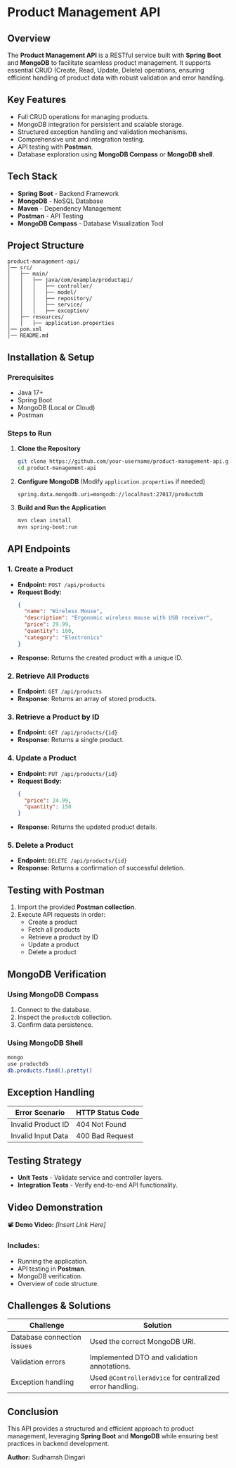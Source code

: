 # Product Management API

## Overview
The **Product Management API** is a RESTful service built with **Spring Boot** and **MongoDB** to facilitate seamless product management. It supports essential CRUD (Create, Read, Update, Delete) operations, ensuring efficient handling of product data with robust validation and error handling.

## Key Features
- Full CRUD operations for managing products.
- MongoDB integration for persistent and scalable storage.
- Structured exception handling and validation mechanisms.
- Comprehensive unit and integration testing.
- API testing with **Postman**.
- Database exploration using **MongoDB Compass** or **MongoDB shell**.

## Tech Stack
- **Spring Boot** - Backend Framework
- **MongoDB** - NoSQL Database
- **Maven** - Dependency Management
- **Postman** - API Testing
- **MongoDB Compass** - Database Visualization Tool

## Project Structure
```
product-management-api/
│── src/
│   ├── main/
│   │   ├── java/com/example/productapi/
│   │   │   ├── controller/
│   │   │   ├── model/
│   │   │   ├── repository/
│   │   │   ├── service/
│   │   │   ├── exception/
│   ├── resources/
│   │   ├── application.properties
│── pom.xml
│── README.md
```

## Installation & Setup

### Prerequisites
- Java 17+
- Spring Boot
- MongoDB (Local or Cloud)
- Postman

### Steps to Run
1. **Clone the Repository**
   ```sh
   git clone https://github.com/your-username/product-management-api.git
   cd product-management-api
   ```
2. **Configure MongoDB** (Modify `application.properties` if needed)
   ```properties
   spring.data.mongodb.uri=mongodb://localhost:27017/productdb
   ```
3. **Build and Run the Application**
   ```sh
   mvn clean install
   mvn spring-boot:run
   ```

## API Endpoints

### 1. Create a Product
- **Endpoint:** `POST /api/products`
- **Request Body:**
  ```json
  {
    "name": "Wireless Mouse",
    "description": "Ergonomic wireless mouse with USB receiver",
    "price": 29.99,
    "quantity": 100,
    "category": "Electronics"
  }
  ```
- **Response:** Returns the created product with a unique ID.

### 2. Retrieve All Products
- **Endpoint:** `GET /api/products`
- **Response:** Returns an array of stored products.

### 3. Retrieve a Product by ID
- **Endpoint:** `GET /api/products/{id}`
- **Response:** Returns a single product.

### 4. Update a Product
- **Endpoint:** `PUT /api/products/{id}`
- **Request Body:**
  ```json
  {
    "price": 24.99,
    "quantity": 150
  }
  ```
- **Response:** Returns the updated product details.

### 5. Delete a Product
- **Endpoint:** `DELETE /api/products/{id}`
- **Response:** Returns a confirmation of successful deletion.

## Testing with Postman
1. Import the provided **Postman collection**.
2. Execute API requests in order:
   - Create a product
   - Fetch all products
   - Retrieve a product by ID
   - Update a product
   - Delete a product

## MongoDB Verification

### Using MongoDB Compass
1. Connect to the database.
2. Inspect the `productdb` collection.
3. Confirm data persistence.

### Using MongoDB Shell
```sh
mongo
use productdb
db.products.find().pretty()
```

## Exception Handling
| Error Scenario       | HTTP Status Code |
|----------------------|-----------------|
| Invalid Product ID   | 404 Not Found    |
| Invalid Input Data   | 400 Bad Request  |

## Testing Strategy
- **Unit Tests** - Validate service and controller layers.
- **Integration Tests** - Verify end-to-end API functionality.

## Video Demonstration
📽 **Demo Video:** *[Insert Link Here]*

### Includes:
- Running the application.
- API testing in **Postman**.
- MongoDB verification.
- Overview of code structure.

## Challenges & Solutions
| Challenge                  | Solution |
|----------------------------|----------|
| Database connection issues | Used the correct MongoDB URI. |
| Validation errors          | Implemented DTO and validation annotations. |
| Exception handling         | Used `@ControllerAdvice` for centralized error handling. |

## Conclusion
This API provides a structured and efficient approach to product management, leveraging **Spring Boot** and **MongoDB** while ensuring best practices in backend development.

**Author:** Sudhamsh Dingari


